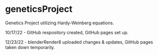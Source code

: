 # geneticsProject



Genetics Project utilizing Hardy-Weinberg equations.

10/17/22 - GitHub respository created, GitHub pages set up.

12/23/22 - blenderRender8 uploaded changes & updates, GitHub pages taken down temporarily.

